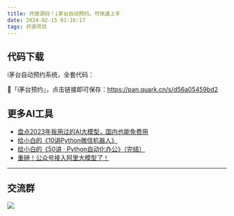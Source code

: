```yaml
---
title: 开放源码！i茅台自动预约，可快速上手
date: 2024-02-15 01:16:17
tags: 开源项目
---
```


## 代码下载

i茅台自动预约系统，全套代码：

🥤「i茅台预约」，点击链接即可保存：https://pan.quark.cn/s/d56a05459bd2


## 更多AI工具

- [盘点2023年我用过的AI大模型，国内也能免费用](https://mp.weixin.qq.com/s/AjK-FDSJZtpkYoDWNhivzw)
- [给小白的《10讲Python微信机器人》](https://mp.weixin.qq.com/s/IZH0PMDpn15Zr4CadVN6kw)
- [给小白的《50讲 · Python自动化办公》（完结）](https://mp.weixin.qq.com/s/tKlzVee4kmJk4dGfKvVnFQ)
- [重磅！公众号接入阿里大模型了！](https://mp.weixin.qq.com/s/dzzZ6iG0ooE2mQUC4YEj6w)

----

## 交流群

![](https://python-office-1300615378.cos.ap-chongqing.myqcloud.com/group/ai-group.jpg)


